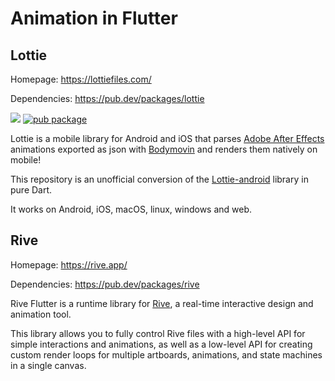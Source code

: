 # Animation in Flutter

## Lottie
Homepage: https://lottiefiles.com/

Dependencies: https://pub.dev/packages/lottie

[![](https://github.com/xvrh/lottie-flutter/workflows/Lottie%20Flutter/badge.svg?branch=master)](https://github.com/xvrh/lottie-flutter)
[![pub package](https://img.shields.io/pub/v/lottie.svg)](https://pub.dev/packages/lottie)

Lottie is a mobile library for Android and iOS that parses [Adobe After Effects](https://www.adobe.com/products/aftereffects.html) 
animations exported as json with [Bodymovin](https://github.com/airbnb/lottie-web) and renders them natively on mobile!

This repository is an unofficial conversion of the [Lottie-android](https://github.com/airbnb/lottie-android) library in pure Dart. 

It works on Android, iOS, macOS, linux, windows and web.

## Rive
Homepage: https://rive.app/

Dependencies: https://pub.dev/packages/rive

Rive Flutter is a runtime library for [Rive](https://rive.app), a real-time interactive design and animation tool.

This library allows you to fully control Rive files with a high-level API for simple interactions and animations, as well as a low-level API for creating custom render loops for multiple artboards, animations, and state machines in a single canvas.